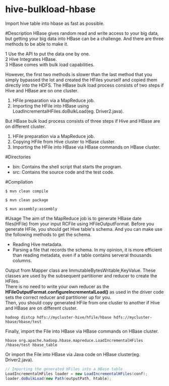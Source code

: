 # hive-bulkload-hbase
Import hive table into hbase as fast as possible.

#Description
HBase gives random read and write access to your big data, but getting your big data into HBase can be a challenge. And there are three methods to be able to make it.</br>

1 Use the API to put the data one by one.</br>
2 Hive Integrates HBase.</br>
3 HBase comes with bulk load capabilities.</br>

However, the first two methods is slower than the last method that you simply bypassed the lot and created the HFiles yourself and copied them directly into the HDFS. The HBase bulk load process consists of two steps if Hive and HBase are on one cluster.</br>

1. HFile preparation via a MapReduce job.</br>
2. Importing the HFile into HBase using LoadIncrementalHFiles.doBulkLoad(eg. Driver2.java).</br>

But HBase bulk load process consists of three steps if Hive and HBase are on different cluster.</br>

1. HFile preparation via a MapReduce job.</br>
2. Copying HFile from Hive cluster to HBase cluster.</br>
3. Importing the HFile into HBase via HBase commands on HBase cluster.

#Directories
- bin: Contains the shell script that starts the program.
- src: Contains the source code and the test code.

#Compilation
```shell
$ mvn clean compile

$ mvn clean package

$ mvn assembly:assembly
```
#Usage
The aim of the MapReduce job is to generate HBase date files(HFile) from your input RCFile using HFileOutputFormat. Before you generate HFile, you should get Hive table's schema. And you can make use the following methods to get the schema.</br>
* Reading Hive metadata.
* Parsing a file that records the schema. In my opinion, it is more efficient than reading metadata, even if a table contains serveral thousands columns.</br>

Output from Mapper class are ImmutableBytesWritable,KeyValue. These classes are used by the subsequent partitioner and reducer to create the HFiles.</br>
There is no need to write your own reducer as the **HFileOutputFormat.configureIncrementalLoad()** as used in the driver code sets the correct reducer and partitioner up for you. </br>
Then, you should copy generated HFile from one cluster to another if Hive and HBase are on different cluster.
```shell
hadoop distcp hdfs://mycluster-hive/hfile/hbase hdfs://mycluster-hbase/hbase/test
```
Finally, import the File into HBase via HBase commands on HBase cluster.
```shell
hbase org.apache.hadoop.hbase.mapreduce.LoadIncrementalHFiles /hbase/test hbase_table
```
Or import the File into HBase via Java code on HBase cluster(eg. Driver2.java).
```java
// Importing the generated HFiles into a HBase table
LoadIncrementalHFiles loader = new LoadIncrementalHFiles(conf);
loader.doBulkLoad(new Path(outputPath, htable);
```
